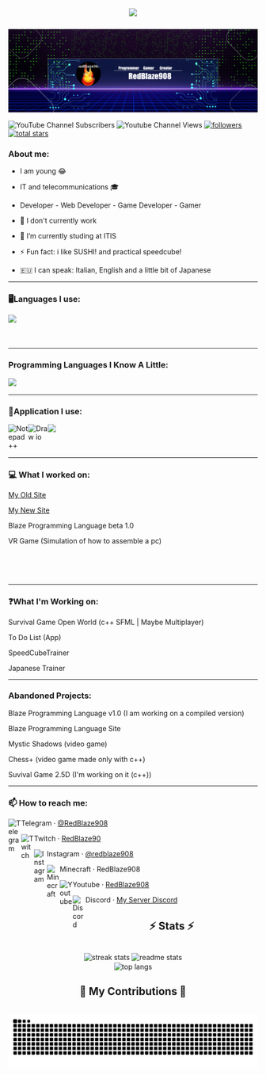 <h1 align="center">
<img src="https://readme-typing-svg.herokuapp.com/?font=Righteous&size=35&center=true&vCenter=true&width=500&height=70&duration=4000&lines=Hi+There!+👋;+I'm+RedBlaze908+!;I'm+a+Youtuber!;" />
</h1>

![logo](https://github.com/RedBlaze908/RedBlaze908/blob/main/banner.png)

![YouTube Channel Subscribers](https://img.shields.io/youtube/channel/subscribers/UCj1knSi3y6wTC-V-clmI2Aw?style=for-the-badge)
![Youtube Channel Views](https://img.shields.io/youtube/channel/views/UCj1knSi3y6wTC-V-clmI2Aw?style=for-the-badge)
<a href="https://github.com/RedBlaze908?tab=followers">
         <img alt="followers" title="Follow me on Github" src="https://custom-icon-badges.demolab.com/github/followers/RedBlaze908?color=red&labelColor=gray&style=for-the-badge&logo=person-add&label=Follow&logoColor=white"/></a>
         <a href="https://github.com/RedBlaze908?tab=repositories&sort=stargazers">
         <img alt="total stars" title="Total stars on GitHub" src="https://custom-icon-badges.demolab.com/github/stars/RedBlaze908?color=red&style=for-the-badge&labelColor=gray&logo=star"/>
<!--![Download My Language](https://img.shields.io/github/downloads/RedBlaze908/Blaze/latest/total?label=Download%20My%20Programming%20Language%20%7C%20Blaze)--></a>
<!--<p align="left"> <img src="https://komarev.com/ghpvc/?username=redblaze908&label=Profile%20views&color=0e75b6&style=flat" alt="redblaze908" /> </p>-->



### About me:

- I am young 😂
- IT and telecommunications 🎓
- Developer - Web Developer - Game Developer - Gamer

- 🔭 I don't currently work
- 🌱 I’m currently studing at ITIS
- ⚡ Fun fact: i like SUSHI! and practical speedcube!
- 🇪🇺 I can speak: Italian, English and a little bit of Japanese

---

### 🖥Languages I use:

<img src="https://skillicons.dev/icons?i=c,cpp,git,html,css,bootstrap,wordpress,python" />
<!--<img align="left" alt="Blaze" width="40px" src="https://github.com/RedBlaze908/RedBlaze908/blob/main/blaze%201.png" href="https://github.com/RedBlaze908/Blaze"/>-->

<br />
<br />
<br />

---
### Programming Languages I Know A Little:
<img src="https://skillicons.dev/icons?i=javascript,php,java,cs,react" />
<br />

---
### 📱Application I use:
<img src="https://skillicons.dev/icons?i=visualstudio,vscode,idea,obsidian,eclipse,godot,blender,unreal,unity" />
<img align="left" alt="Notepad++" width="40px" src="https://pbs.twimg.com/profile_images/1230290237500334081/_gXAv0GU_400x400.png" />
<img align="left" alt="Draw io" width="40px" src="https://res.cloudinary.com/canonical/image/fetch/f_auto,q_auto,fl_sanitize,w_60,h_60/https://dashboard.snapcraft.io/site_media/appmedia/2019/08/android-chrome-512x512.png" />
<br />
<br />
<br />

---

### 💻 What I worked on:

<p>
  <a href="https://redblaze908s.wixsite.com/redblaze908-site" target="_blank">My Old Site</a>
</p>
<p><a href="https://redblaze908.github.io/RedBlaze908-Site/" target="_blank">My New Site</a></p>
<p>Blaze Programming Language beta 1.0</p>
<p>VR Game (Simulation of how to assemble a pc)</p>
<br />
<br />
<br />

---

### ❓What I'm Working on:
<p>Survival Game Open World (c++ SFML | Maybe Multiplayer)</p>
<p>To Do List (App)</p>
<p>SpeedCubeTrainer</p>
<p>Japanese Trainer</p>


---

### Abandoned Projects:
<p>Blaze Programming Language v1.0 (I am working on a compiled version)</p>
<p>Blaze Programming Language Site</p>
<p>Mystic Shadows (video game)</p>
<p>Chess+ (video game made only with c++)</p>
<p>Suvival Game 2.5D (I'm working on it (c++))</p>

---

### 📫 How to reach me:

<p>
<a href="https://t.me/RedBlaze908"><img align="left" alt="Telegram" width="26px" src="https://upload.wikimedia.org/wikipedia/commons/8/82/Telegram_logo.svg"/></a>Telegram &middot; <a href="https://t.me/RedBlaze908">@RedBlaze908</a>
</p>
<p>
  <a href="https://twitch.tv/RedBlaze90"><img align="left" alt="Twitch" width="26px" src="https://upload.wikimedia.org/wikipedia/commons/d/d3/Twitch_Glitch_Logo_Purple.svg"/></a>Twitch &middot; <a href="https://www.twitch.tv/redblaze90">RedBlaze90</a>
</p>
<p>
  <a href="https://instagram.com/Redblaze908"><img align="left" alt="Instagram" width="26px" src="https://upload.wikimedia.org/wikipedia/commons/a/a5/Instagram_icon.png"/></a>Instagram &middot; <a href="https://instagram.com/RedBlaze908">@redblaze908</a>
</p>
<p>
  <img align="left" alt="Minecraft" width="26px" src="https://upload.wikimedia.org/wikipedia/commons/1/10/Userbox_creeper.svg"/>Minecraft &middot; RedBlaze908
    </p>
<p>
  <a href="https://www.youtube.com/@RedBlaze9080)"><img align="left" alt="Youtube" width="26px" src="https://upload.wikimedia.org/wikipedia/commons/7/72/YouTube_social_white_square_%282017%29.svg"/></a>Youtube &middot; <a href="https://www.youtube.com/@RedBlaze9080">RedBlaze908</a>
</p>
<p>
  <a href="https://discord.gg/kJyN47dVgU"><img align="left" alt="Discord" width="26px" src="https://play-lh.googleusercontent.com/xQ-meXSBylIU8VKA7yUQXDwRu99JX8ic7mAsM4sBidjRgtMyhBDmYD4CpATqrdc1SA=s48-rw"/></a>Discord &middot; <a href="https://discord.gg/kJyN47dVgU">My Server Discord</a>
</p>


<h2 align="center">⚡ Stats ⚡</h2>
<br>
<div align=center>
  <img width=390 src="https://github-readme-stats.vercel.app/api?username=RedBlaze908&count_private=true&theme=react&border_radius=10" alt="streak stats"/>
  <img width=390 src="https://github-readme-stats.vercel.app/api/top-langs?username=RedBlaze908&count_private=true&show_icons=true&layout=compact&theme=react&rank_icon=github&border_radius=10" alt="readme stats" />
  <br/>
  <img width=325 align="center" src="https://github-readme-streak-stats.herokuapp.com/?user=redblaze908&hide=HTML&langs_count=8&layout=compact&theme=react&border_radius=10&size_weight=0.5&count_weight=0.5&exclude_repo=github-readme-stats" alt="top langs" />
</div>

    
           
<div align="center">
  <h2>🐍 My Contributions 🐍</h2>
  <br>
  <img alt="snake eating my contributions" src="https://raw.githubusercontent.com/RedBlaze908/RedBlaze908/output/github-contribution-grid-snake.svg" />
  
  <br/><br/><br/>
</div> 

